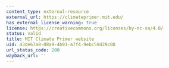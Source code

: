 ```yaml
---
content_type: external-resource
external_url: https://climateprimer.mit.edu/
has_external_license_warning: true
license: https://creativecommons.org/licenses/by-nc-sa/4.0/
status: valid
title: MIT Climate Primer website
uid: 43de67a8-08a9-4b91-a7f4-9ebc59d29c08
url_status_code: 200
wayback_url: ''
---
```

